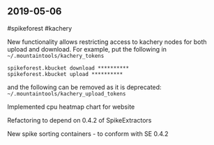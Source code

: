 ## 2019-05-06

 #spikeforest #kachery

 New functionality allows restricting access to kachery nodes for both upload and download. For example, put the following in 
`~/.mountaintools/kachery_tokens`
```
spikeforest.kbucket download **********
spikeforest.kbucket upload **********
```
and the following can be removed as it is deprecated:
`~/.mountaintools/kachery_upload_tokens`

Implemented cpu heatmap chart for website

Refactoring to depend on 0.4.2 of SpikeExtractors

New spike sorting containers - to conform with SE 0.4.2

